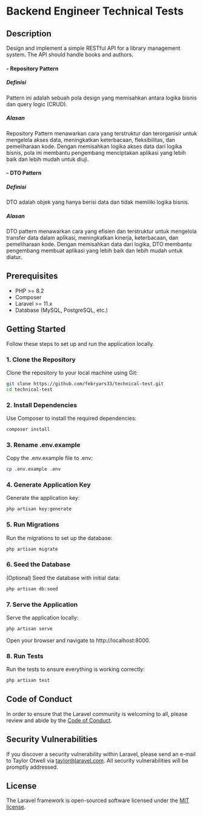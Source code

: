 # Backend Engineer Technical Tests

## Description

Design and implement a simple RESTful API for a library management system. The API should handle books and authors.

#### - Repository Pattern

##### Definisi

Pattern ini adalah sebuah pola design yang memisahkan antara logika bisnis dan query logic (CRUD).

##### Alasan

Repository Pattern menawarkan cara yang terstruktur dan terorganisir untuk mengelola akses data, meningkatkan keterbacaan, fleksibilitas, dan pemeliharaan kode. Dengan memisahkan logika akses data dari logika bisnis, pola ini membantu pengembang menciptakan aplikasi yang lebih baik dan lebih mudah untuk diuji.

#### - DTO Pattern

##### Definisi

DTO adalah objek yang hanya berisi data dan tidak memiliki logika bisnis.

##### Alasan

DTO pattern menawarkan cara yang efisien dan terstruktur untuk mengelola transfer data dalam aplikasi, meningkatkan kinerja, keterbacaan, dan pemeliharaan kode. Dengan memisahkan data dari logika, DTO membantu pengembang membuat aplikasi yang lebih baik dan lebih mudah untuk diatur.

## Prerequisites

-   PHP >= 8.2
-   Composer
-   Laravel >= 11.x
-   Database (MySQL, PostgreSQL, etc.)

## Getting Started

Follow these steps to set up and run the application locally.

### 1. Clone the Repository

Clone the repository to your local machine using Git:

```bash
git clone https://github.com/febryars33/technical-test.git
cd technical-test
```

### 2. Install Dependencies

Use Composer to install the required dependencies:

```bash
composer install
```

### 3. Rename .env.example

Copy the .env.example file to .env:

```bash
cp .env.example .env
```

### 4. Generate Application Key

Generate the application key:

```bash
php artisan key:generate
```

### 5. Run Migrations

Run the migrations to set up the database:

```bash
php artisan migrate
```

### 6. Seed the Database

(Optional) Seed the database with initial data:

```bash
php artisan db:seed
```

### 7. Serve the Application

Serve the application locally:

```bash
php artisan serve
```

Open your browser and navigate to http://localhost:8000.

### 8. Run Tests

Run the tests to ensure everything is working correctly:

```bash
php artisan test
```

## Code of Conduct

In order to ensure that the Laravel community is welcoming to all, please review and abide by the [Code of Conduct](https://laravel.com/docs/contributions#code-of-conduct).

## Security Vulnerabilities

If you discover a security vulnerability within Laravel, please send an e-mail to Taylor Otwell via [taylor@laravel.com](mailto:taylor@laravel.com). All security vulnerabilities will be promptly addressed.

## License

The Laravel framework is open-sourced software licensed under the [MIT license](https://opensource.org/licenses/MIT).
